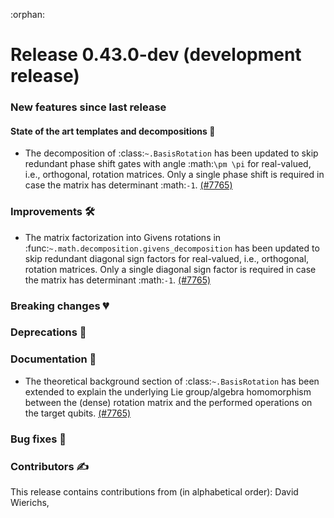 :orphan:

# Release 0.43.0-dev (development release)

<h3>New features since last release</h3>

<h4>State of the art templates and decompositions 🐝</h4>

* The decomposition of :class:`~.BasisRotation` has been updated to skip redundant phase shift
  gates with angle :math:`\pm \pi` for real-valued, i.e., orthogonal, rotation matrices. Only a
  single phase shift is required in case the matrix has determinant :math:`-1`.
  [(#7765)](https://github.com/PennyLaneAI/pennylane/pull/7765)

<h3>Improvements 🛠</h3>

* The matrix factorization into Givens rotations in :func:`~.math.decomposition.givens_decomposition`
  has been updated to skip redundant diagonal sign factors for real-valued, i.e., orthogonal,
  rotation matrices. Only a single diagonal sign factor is required in case the matrix has
  determinant :math:`-1`.
  [(#7765)](https://github.com/PennyLaneAI/pennylane/pull/7765)

<h3>Breaking changes 💔</h3>

<h3>Deprecations 👋</h3>

<h3>Documentation 📝</h3>

* The theoretical background section of :class:`~.BasisRotation` has been extended to explain
  the underlying Lie group/algebra homomorphism between the (dense) rotation matrix and the
  performed operations on the target qubits.
  [(#7765)](https://github.com/PennyLaneAI/pennylane/pull/7765)

<h3>Bug fixes 🐛</h3>

<h3>Contributors ✍️</h3>

This release contains contributions from (in alphabetical order):
David Wierichs,
